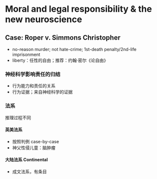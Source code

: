 # Moral and legal responsibility & the new neuroscience
## Case: Roper v. Simmons Christopher
* no-reason murder; not hate-crime; 1st-death penalty/2nd-life imprisonment 
* liberty：任性的自由；推荐：约翰·密尔《论自由》
### 神经科学影响责任的归结
* 行为能力和责任的关系
* 行为证据；来自神经科学的证据 
### 法系
推理过程不同
#### 英美法系 
* 按照判例 case-by-case
* 神父性侵儿童：脑肿瘤
#### 大陆法系 Continental
* 成文法系，有条目
